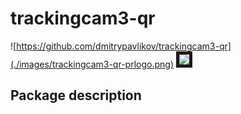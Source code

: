 # trackingcam3-qr
![https://github.com/dmitrypavlikov/trackingcam3-qr](./images/trackingcam3-qr-prlogo.png)
<img src="'./images/trackingcam3-qr-prlogo.png" border="5px solid black"/>
## Package description
